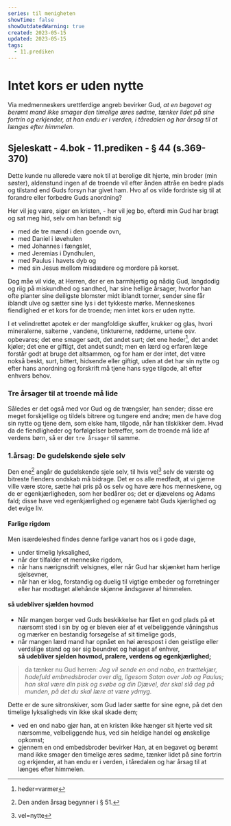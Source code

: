 ```yaml
---
series: til menigheten
showTime: false
showOutdatedWarning: true
created: 2023-05-15
updated: 2023-05-15
tags:
  - 11.prediken
---
```


# Intet kors er uden nytte
Via medmenneskers urettferdige angreb bevirker Gud, _at en begavet og berømt mand ikke smager den timelige æres sødme, tænker lidet på sine fortrin og erkjender, at han endu er i verden, i tåredalen og har årsag til at længes efter himmelen._

## Sjeleskatt - 4.bok - 11.prediken - § 44 (s.369-370)
Dette kunde nu allerede være nok til at berolige dit hjerte, min broder (min søster), aldenstund ingen af de troende vil efter ånden attråe en bedre plads og tilstand end Guds forsyn har givet ham. Hvo af os vilde fordriste sig til at forandre eller forbedre Guds anordning?

Her vil jeg være, siger en kristen, - her vil jeg bo, efterdi min Gud har bragt og sat meg hid, selv om han befandt sig 
* med de tre mænd i den goende ovn, 
* med Daniel i løvehulen 
* med Johannes i fængslet, 
* med Jeremias i Dyndhulen, 
* med Paulus i havets dyb og 
* med sin Jesus mellom misdædere og mordere på korset. 

Dog måe vil vide, at Herren, der er en barmhjertig og nådig Gud, langdodig og riig på miskundhed og sandhed, har sine hellige årsager, hvorfor han ofte planter sine deiligste blomster midt iblandt torner, sender sine får iblandt ulve og sætter sine lys i det tykkeste mørke. Menneskenes fiendlighed er et kors for de troende; men intet kors er uden nytte.

I et velindrettet apotek er der mangfoldige skuffer, krukker og glas, hvori mineralerne, salterne , vandene, tinkturerne, rødderne, urtene osv. opbevares; det ene smager sødt, det andet surt; det ene heder[^1], det andet kjøler; det ene er giftigt, det andet sundt; men en lærd og erfaren læge forstår godt at bruge det altsammen, og for ham er der intet, det være nokså beskt, surt, bittert, hidsende eller giftigt, uden at det har sin nytte og efter hans anordning og forskrift må tjene hans syge tilgode, alt efter enhvers behov. 

### Tre årsager til at troende må lide
Således er det også med vor Gud og de trængsler, han sender; disse ere meget forskjellige og tildels bitrere og tungere end andre; men de have dog sin nytte og tjene dem, som elske ham, tilgode, når han tilskikker dem. Hvad da de fiendligheder og forfølgelser betreffer, som de troende må lide af verdens børn, så er der `tre årsager` til samme.

### 1.årsag: De gudelskende sjele selv 
Den ene[^2] angår de gudelskende sjele selv, til hvis vel[^3] selv de værste og bitreste fienders ondskab må bidrage. Det er os alle medfødt, at vi gjerne ville være store, sætte høi pris på os selv og have ære hos menneskene, og de er egenkjærligheden, som her bedårer os; det er djævelens og Adams fald; disse have ved egenkjærlighed og egenære tabt Guds kjærlighed og det evige liv. 

#### Farlige rigdom
Men isærdeleshed findes denne farlige vanart hos os i gode dage, 
- under timelig lyksalighed, 
- når der tilfalder et menneske rigdom, 
- når hans nærignsdrift velsignes, eller når Gud har skjænket ham herlige sjelsevner, 
- når han er klog, forstandig og duelig til vigtige embeder og forretninger eller har modtaget allehånde skjønne åndsgaver af himmelen. 

#### så udebliver sjælden hovmod
- Når mangen borger ved Guds beskikkelse har fået en god plads på et nærsomt sted i sin by og er bleven eier af et velbeliggende våningshus og mærker en bestandig forsøgelse af sit timelige gods, 
- når mangen lærd mand har opnået en høi ærespost i den geistlige eller verdslige stand og ser sig beundret og høiaget af enhver,  
**så udebliver sjelden hovmod, pralere, verdens og egenkjærlighed;** 

> da tænker nu Gud herren: _Jeg vil sende en ond nabo, en trættekjær, hadefuld embnedsbroder over dig, ligesom Satan over Job og Paulus; han skal være din pisk og svøbe og din Djævel, der skal slå deg på munden, på det du skal lære at være ydmyg._ 

Dette er de sure sitronskiver, som Gud lader sætte for sine egne, på det den timelige lyksaligheds vin ikke skal skade dem; 
- ved en ond nabo gjør han, at en kristen ikke hænger sit hjerte ved sit nærsomme, velbeliggende hus, ved sin heldige handel og ønskelige opkomst; 
- gjennem en ond embedsbroder bevirker Han, at en begavet og berømt mand ikke smager den timelige æres sødme, tænker lidet på sine fortrin og erkjender, at han endu er i verden, i tåredalen og har årsag til at længes efter himmelen.

[^1]: heder=varmer
[^2]: Den anden årsag begynner i § 51.
[^3]: vel=nytte